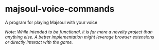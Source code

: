 # majsoul-voice-commands
A program for playing Majsoul with your voice

*Note: While intended to be functional, it is far more a novelty project than anything else. A better implementation might leverage browser extensions or directly interact with the game.*
